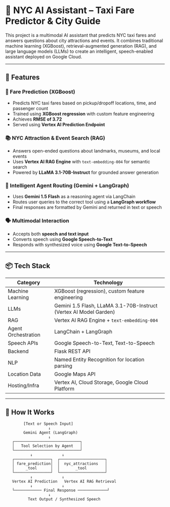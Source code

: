 # 🗽 NYC AI Assistant – Taxi Fare Predictor & City Guide

This project is a multimodal AI assistant that predicts NYC taxi fares and answers questions about city attractions and events. It combines traditional machine learning (XGBoost), retrieval-augmented generation (RAG), and large language models (LLMs) to create an intelligent, speech-enabled assistant deployed on Google Cloud.

---

## 🚀 Features

### 🎯 Fare Prediction (XGBoost)
- Predicts NYC taxi fares based on pickup/dropoff locations, time, and passenger count
- Trained using **XGBoost regression** with custom feature engineering
- Achieves **RMSE of 3.72**
- Served using **Vertex AI Prediction Endpoint**

### 📚 NYC Attraction & Event Search (RAG)
- Answers open-ended questions about landmarks, museums, and local events
- Uses **Vertex AI RAG Engine** with `text-embedding-004` for semantic search
- Powered by **LLaMA 3.1-70B-Instruct** for grounded answer generation

### 🤖 Intelligent Agent Routing (Gemini + LangGraph)
- Uses **Gemini 1.5 Flash** as a reasoning agent via LangChain
- Routes user queries to the correct tool using a **LangGraph workflow**
- Final responses are formatted by Gemini and returned in text or speech

### 🗣️ Multimodal Interaction
- Accepts both **speech and text input**
- Converts speech using **Google Speech-to-Text**
- Responds with synthesized voice using **Google Text-to-Speech**

---

## 📦 Tech Stack

| Category        | Technology                                                                 |
|----------------|------------------------------------------------------------------------------|
| Machine Learning | XGBoost (regression), custom feature engineering                          |
| LLMs             | Gemini 1.5 Flash, LLaMA 3.1-70B-Instruct (Vertex AI Model Garden)         |
| RAG              | Vertex AI RAG Engine + `text-embedding-004`                               |
| Agent Orchestration | LangChain + LangGraph                                                  |
| Speech APIs      | Google Speech-to-Text, Text-to-Speech                                     |
| Backend          | Flask REST API                                                            |
| NLP              | Named Entity Recognition for location parsing                             |
| Location Data    | Google Maps API                                                           |
| Hosting/Infra    | Vertex AI, Cloud Storage, Google Cloud Platform                           |

---

## 🧠 How It Works


```text
        [Text or Speech Input]
                   ↓
        Gemini Agent (LangGraph)
                   ↓
   ┌─────────────────────────────┐
   │   Tool Selection by Agent   │
   └─────────────────────────────┘
           ↓             ↓
   ┌────────────────┐  ┌────────────────────┐
   │ fare_prediction│  │  nyc_attractions   │
   │     _tool      │  │       _tool        │
   └────────────────┘  └────────────────────┘
           ↓             ↓
   Vertex AI Prediction   Vertex AI RAG Retrieval
           ↓             ↓
   └──────────── Final Response ─────────────┘
                   ↓
          Text Output / Synthesized Speech

